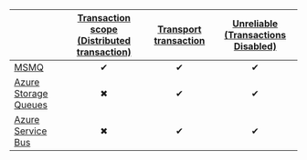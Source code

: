 |  | [Transaction scope (Distributed transaction)](/nservicebus/transports/transactions.md#transactions-transaction-scope-distributed-transaction) | [Transport transaction](/nservicebus/transports/transactions.md#TODO)  | [Unreliable (Transactions Disabled)](/nservicebus/transports/transactions.md#transactions-unreliable-transactions-disabled) |
| :------------------| :-: |:-:| :-: |
| [MSMQ](/nservicebus/msmq/transportconfig.md#transactions-and-delivery-guarantees) | &#10004; | &#10004; | &#10004; |
| [Azure Storage Queues](/nservicebus/azure-storage-queues/transaction-support.md#transactions-and-delivery-guarantees)| &#10006; | &#10004; | &#10004; |
| [Azure Service Bus](/nservicebus/azure-service-bus/transaction-support.md#transactions-and-delivery-guarantees) | &#10006; | &#10004; | &#10004; |
